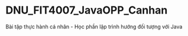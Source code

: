 # DNU_FIT4007_JavaOPP_Canhan
Bài tập thực hành cá nhân - Học phần lập trình hướng đối tượng với Java
